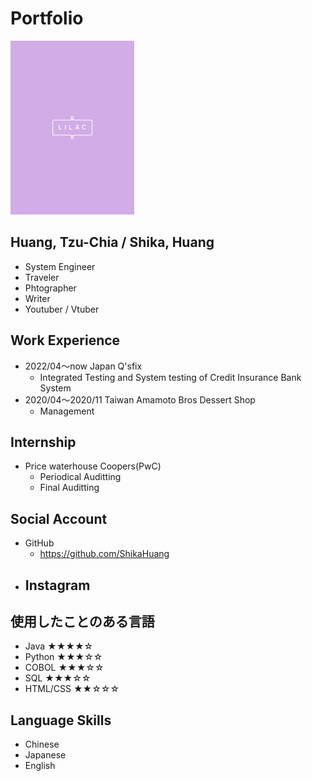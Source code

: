 # Portfolio

![lilac](./LILAC.png)

## Huang, Tzu-Chia / Shika, Huang

- System Engineer
- Traveler
- Phtographer
- Writer
- Youtuber / Vtuber

## Work Experience

- 2022/04〜now Japan Q'sfix
    - Integrated Testing and System testing of Credit Insurance Bank System
- 2020/04〜2020/11 Taiwan Amamoto Bros Dessert Shop
    - Management

## Internship

- Price waterhouse Coopers(PwC)
    - Periodical Auditting
    - Final Auditting

## Social Account

- GitHub
    - https://github.com/ShikaHuang
- Instagram
    -     

## 使用したことのある言語
- Java     ★★★★☆
- Python   ★★★☆☆
- COBOL    ★★★☆☆
- SQL      ★★★☆☆
- HTML/CSS ★★☆☆☆

## Language Skills
- Chinese
- Japanese
- English
